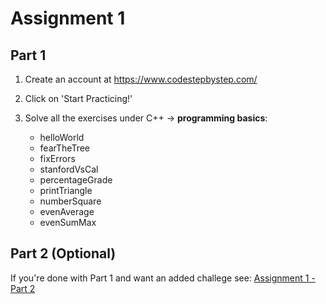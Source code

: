 # Assignment 1

## Part 1

1) Create an account at https://www.codestepbystep.com/

2) Click  on 'Start Practicing!'

3) Solve all the exercises under C++ -> **programming basics**:
    * helloWorld
    * fearTheTree
    * fixErrors
    * stanfordVsCal
    * percentageGrade
    * printTriangle
    * numberSquare
    * evenAverage
    * evenSumMax

## Part 2 (Optional)

If you're done with Part 1 and want an added challege see: [Assignment 1 - Part 2](https://github.com/cadtexas/fa17-cplusplus/blob/master/assignments/assignment1/Assignment%201_Part2.pdf)
